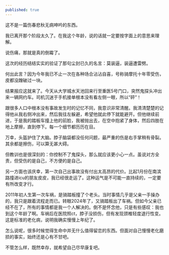```yaml
---
published: true
---
```


这不是一篇伤春悲秋无病呻吟的东西。

我已离开那个阶段太久了。在我这个年龄，说的话就一定要按字面上的意思来理解。

说伤痛，那就是真的倒霉了。

这次的经历结结实实的验证了那句尘封已久的名言：莫装逼，装逼遭雷劈。

何出此言？因为今年我已不止一次在各种场合沾沾自喜，号称骑摩托十年零受伤，皮都没蹭破过一块。

结果报应这就来了。今天从大学城水天池回来行至重医5号门口，突然鬼探头冲出来一辆网约车。司机沉迷于手机接单根本没有看左侧一眼，所以“砰”！

跟很多人口中根本没有事故发生时的记忆不同，我意识非常清醒。我清清楚楚的记得他从我右侧冲出来，然后我往左躲避，希望他就此停下就能避开。但他继续前进，于是我的踏板车撞上他的前脸，我被抛出去，在空中抱紧了身体，然后四肢在地上摩擦，直到停下。每一个细节都历历在目。

万幸，头盔护住了大脑。脖子脑袋都没任何问题，最严重的伤是右手掌稍有骨裂。其余都是擦伤，可以算无甚大碍。

但教训也是很深刻的：你控制不了鬼探头，那么就应该更小心一点。虽说对方全责，但受伤的是自己，不方便的是自己。

另一方面也该庆幸，第一次自己出事故没有付出太高昂的代价。比起1月份在南滨路撞进icu的朋友皮皮，我已经很走运了。这种运气是不可能一直持续的，一定要有所改变才行。

2011年初人生第一次车祸，是骑踏板撞了个老头。当时事情几乎是父亲一手操办的，我只是跟着流程走而已。转眼2024年了，又骑踏板出了车祸。但如今父亲已经不在了，所有的事情都是我一个人解决的。倒不是怀念他，只是有些感叹：我也到这个年龄了啊。车祸后在医院照ct，脖子没损伤，但有发现颈椎轻度退行性变。这是标准的老化病，说明我确实慢慢上年纪了。

怎么说呢，很多时候觉得生命中并无什么值得留恋的东西。但面对自己慢慢老化磨损的事实，始终还是心有不甘吧。

不管怎么样，既然幸存，就希望自己尽早康复吧。

